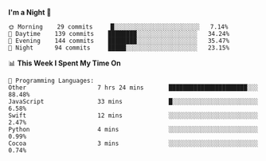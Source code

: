 <!--START_SECTION:waka-->
**I'm a Night 🦉** 

```text
🌞 Morning    29 commits     █░░░░░░░░░░░░░░░░░░░░░░░░   7.14% 
🌆 Daytime    139 commits    ████████░░░░░░░░░░░░░░░░░   34.24% 
🌃 Evening    144 commits    ████████░░░░░░░░░░░░░░░░░   35.47% 
🌙 Night      94 commits     █████░░░░░░░░░░░░░░░░░░░░   23.15%

```


📊 **This Week I Spent My Time On** 

```text
💬 Programming Languages: 
Other                    7 hrs 24 mins       ██████████████████████░░░   88.48% 
JavaScript               33 mins             █░░░░░░░░░░░░░░░░░░░░░░░░   6.58% 
Swift                    12 mins             ░░░░░░░░░░░░░░░░░░░░░░░░░   2.47% 
Python                   4 mins              ░░░░░░░░░░░░░░░░░░░░░░░░░   0.99% 
Cocoa                    3 mins              ░░░░░░░░░░░░░░░░░░░░░░░░░   0.74%

```


<!--END_SECTION:waka-->
